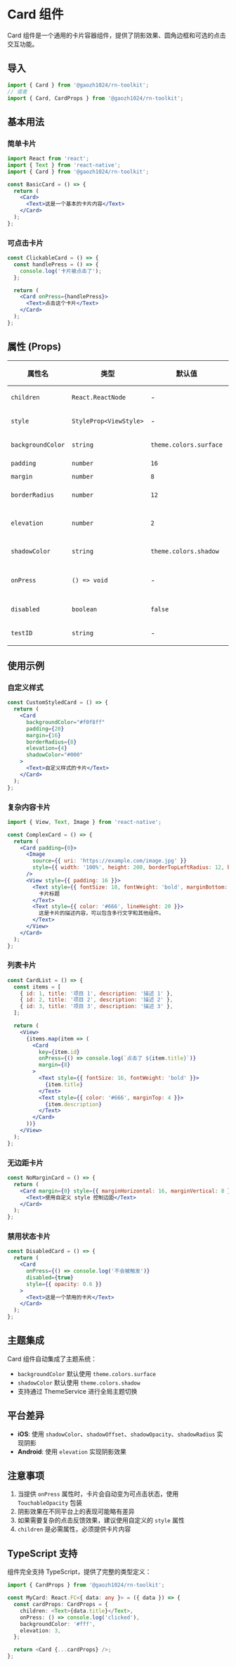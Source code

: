 # Card 组件

Card 组件是一个通用的卡片容器组件，提供了阴影效果、圆角边框和可选的点击交互功能。

## 导入

```typescript
import { Card } from '@gaozh1024/rn-toolkit';
// 或者
import { Card, CardProps } from '@gaozh1024/rn-toolkit';
```

## 基本用法

### 简单卡片

```jsx
import React from 'react';
import { Text } from 'react-native';
import { Card } from '@gaozh1024/rn-toolkit';

const BasicCard = () => {
  return (
    <Card>
      <Text>这是一个基本的卡片内容</Text>
    </Card>
  );
};
```

### 可点击卡片

```jsx
const ClickableCard = () => {
  const handlePress = () => {
    console.log('卡片被点击了');
  };

  return (
    <Card onPress={handlePress}>
      <Text>点击这个卡片</Text>
    </Card>
  );
};
```

## 属性 (Props)

| 属性名 | 类型 | 默认值 | 必填 | 描述 |
|--------|------|--------|------|------|
| `children` | `React.ReactNode` | - | ✅ | 卡片内容 |
| `style` | `StyleProp<ViewStyle>` | - | ❌ | 自定义样式 |
| `backgroundColor` | `string` | `theme.colors.surface` | ❌ | 背景颜色 |
| `padding` | `number` | `16` | ❌ | 内边距 |
| `margin` | `number` | `8` | ❌ | 外边距 |
| `borderRadius` | `number` | `12` | ❌ | 圆角半径 |
| `elevation` | `number` | `2` | ❌ | Android 阴影高度 |
| `shadowColor` | `string` | `theme.colors.shadow` | ❌ | iOS 阴影颜色 |
| `onPress` | `() => void` | - | ❌ | 点击事件处理函数 |
| `disabled` | `boolean` | `false` | ❌ | 是否禁用点击 |
| `testID` | `string` | - | ❌ | 测试标识符 |

## 使用示例

### 自定义样式

```jsx
const CustomStyledCard = () => {
  return (
    <Card
      backgroundColor="#f0f8ff"
      padding={20}
      margin={16}
      borderRadius={8}
      elevation={4}
      shadowColor="#000"
    >
      <Text>自定义样式的卡片</Text>
    </Card>
  );
};
```

### 复杂内容卡片

```jsx
import { View, Text, Image } from 'react-native';

const ComplexCard = () => {
  return (
    <Card padding={0}>
      <Image 
        source={{ uri: 'https://example.com/image.jpg' }}
        style={{ width: '100%', height: 200, borderTopLeftRadius: 12, borderTopRightRadius: 12 }}
      />
      <View style={{ padding: 16 }}>
        <Text style={{ fontSize: 18, fontWeight: 'bold', marginBottom: 8 }}>
          卡片标题
        </Text>
        <Text style={{ color: '#666', lineHeight: 20 }}>
          这是卡片的描述内容，可以包含多行文字和其他组件。
        </Text>
      </View>
    </Card>
  );
};
```

### 列表卡片

```jsx
const CardList = () => {
  const items = [
    { id: 1, title: '项目 1', description: '描述 1' },
    { id: 2, title: '项目 2', description: '描述 2' },
    { id: 3, title: '项目 3', description: '描述 3' },
  ];

  return (
    <View>
      {items.map(item => (
        <Card 
          key={item.id}
          onPress={() => console.log(`点击了 ${item.title}`)}
          margin={8}
        >
          <Text style={{ fontSize: 16, fontWeight: 'bold' }}>
            {item.title}
          </Text>
          <Text style={{ color: '#666', marginTop: 4 }}>
            {item.description}
          </Text>
        </Card>
      ))}
    </View>
  );
};
```

### 无边距卡片

```jsx
const NoMarginCard = () => {
  return (
    <Card margin={0} style={{ marginHorizontal: 16, marginVertical: 8 }}>
      <Text>使用自定义 style 控制边距</Text>
    </Card>
  );
};
```

### 禁用状态卡片

```jsx
const DisabledCard = () => {
  return (
    <Card 
      onPress={() => console.log('不会被触发')}
      disabled={true}
      style={{ opacity: 0.6 }}
    >
      <Text>这是一个禁用的卡片</Text>
    </Card>
  );
};
```

## 主题集成

Card 组件自动集成了主题系统：

- `backgroundColor` 默认使用 `theme.colors.surface`
- `shadowColor` 默认使用 `theme.colors.shadow`
- 支持通过 ThemeService 进行全局主题切换

## 平台差异

- **iOS**: 使用 `shadowColor`、`shadowOffset`、`shadowOpacity`、`shadowRadius` 实现阴影
- **Android**: 使用 `elevation` 实现阴影效果

## 注意事项

1. 当提供 `onPress` 属性时，卡片会自动变为可点击状态，使用 `TouchableOpacity` 包装
2. 阴影效果在不同平台上的表现可能略有差异
3. 如果需要复杂的点击反馈效果，建议使用自定义的 `style` 属性
4. `children` 是必需属性，必须提供卡片内容

## TypeScript 支持

组件完全支持 TypeScript，提供了完整的类型定义：

```typescript
import { CardProps } from '@gaozh1024/rn-toolkit';

const MyCard: React.FC<{ data: any }> = ({ data }) => {
  const cardProps: CardProps = {
    children: <Text>{data.title}</Text>,
    onPress: () => console.log('clicked'),
    backgroundColor: '#fff',
    elevation: 3,
  };

  return <Card {...cardProps} />;
};
```